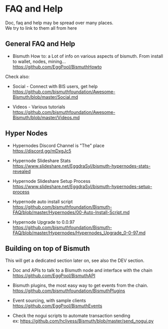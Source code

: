 # FAQ and Help

Doc, faq and help may be spread over many places.  
We try to link to them all from here

## General FAQ and Help

* Bismuth How to: a Lot of info on various aspects of bismuth.  From install to wallet, nodes, mining...  
  https://github.com/EggPool/BismuthHowto
  
Check also:
  
* Social - Connect with BIS users, get help  
  https://github.com/bismuthfoundation/Awesome-Bismuth/blob/master/Social.md
  
* Videos - Various tutorials  
  https://github.com/bismuthfoundation/Awesome-Bismuth/blob/master/Videos.md

## Hyper Nodes

* Hypernodes Discord Channel is "The" place  
  https://discord.gg/mDxgJc5

* Hypernode Slideshare Stats  
  https://www.slideshare.net/EggdraSyl/bismuth-hypernodes-stats-revealed

* Hypernode Slideshare Setup Process  
  https://www.slideshare.net/EggdraSyl/bismuth-hypernodes-setup-process

* Hypernode auto install script  
  https://github.com/bismuthfoundation/Bismuth-FAQ/blob/master/Hypernodes/00-Auto-Install-Script.md

* Hypernode Upgrade to 0.0.97  
  https://github.com/bismuthfoundation/Bismuth-FAQ/blob/master/Hypernodes/Hypernodes_Upgrade_0-0-97.md


## Building on top of Bismuth

This will get a dedicated section later on, see also the DEV section.

* Doc and APIs to talk to a Bismuth node and interface with the chain  
  https://github.com/EggPool/BismuthAPI
  
* Bismuth plugins, the most easy way to get events from the chain.  
  https://github.com/bismuthfoundation/BismuthPlugins
  
* Event sourcing, with sample clients
  https://github.com/EggPool/BismuthEvents
  
* Check the nogui scripts to automate transaction sending  
  ex: https://github.com/hclivess/Bismuth/blob/master/send_nogui.py

